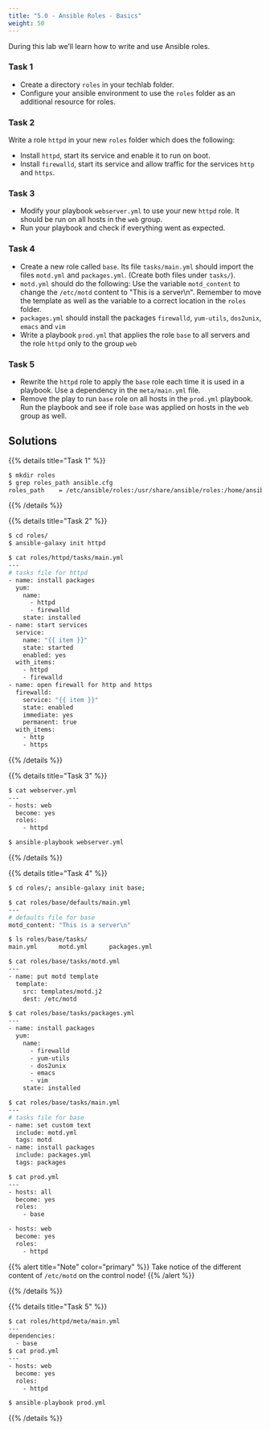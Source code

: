 ```yaml
---
title: "5.0 - Ansible Roles - Basics"
weight: 50
---
```


During this lab we’ll learn how to write and use Ansible roles.

### Task 1

- Create a directory `roles` in your techlab folder.
- Configure your ansible environment to use the `roles` folder as an additional resource for roles.

### Task 2

Write a role `httpd` in your new `roles` folder which does the
following:

- Install `httpd`, start its service and enable it to run on boot.
- Install `firewalld`, start its service and allow traffic for the services `http` and `https`.

### Task 3

- Modify your playbook `webserver.yml` to use your new `httpd` role. It should be run on all hosts in the `web` group.
- Run your playbook and check if everything went as expected.

### Task 4

- Create a new role called `base`. Its file `tasks/main.yml` should import the files `motd.yml` and `packages.yml`. (Create both files under `tasks/`).
- `motd.yml` should do the following: Use the variable `motd_content` to change the `/etc/motd` content to "This is a server\\n". Remember to move the template as well as the variable to a correct location in the `roles` folder.
- `packages.yml` should install the packages `firewalld`, `yum-utils`, `dos2unix`, `emacs` and `vim`
- Write a playbook `prod.yml` that applies the role `base` to all servers and the role `httpd` only to the group `web`

### Task 5

- Rewrite the `httpd` role to apply the `base` role each time it is used in a playbook. Use a dependency in the `meta/main.yml` file.
- Remove the play to run `base` role on all hosts in the `prod.yml` playbook. Run the playbook and see if role `base` was applied on hosts in the `web` group as well.

## Solutions

{{% details title="Task 1" %}}
```bash
$ mkdir roles
$ grep roles_path ansible.cfg
roles_path    = /etc/ansible/roles:/usr/share/ansible/roles:/home/ansible/techlab/roles
```
{{% /details %}}

{{% details title="Task 2" %}}
```bash
$ cd roles/
$ ansible-galaxy init httpd

$ cat roles/httpd/tasks/main.yml
---
# tasks file for httpd
- name: install packages
  yum:
    name:
      - httpd
      - firewalld
    state: installed
- name: start services
  service:
    name: "{{ item }}"
    state: started
    enabled: yes
  with_items:
    - httpd
    - firewalld
- name: open firewall for http and https
  firewalld:
    service: "{{ item }}"
    state: enabled
    immediate: yes
    permanent: true
  with_items:
    - http
    - https
```
{{% /details %}}

{{% details title="Task 3" %}}
```bash
$ cat webserver.yml
---
- hosts: web
  become: yes
  roles:
    - httpd

$ ansible-playbook webserver.yml
```
{{% /details %}}

{{% details title="Task 4" %}}
```bash
$ cd roles/; ansible-galaxy init base;

$ cat roles/base/defaults/main.yml
---
# defaults file for base
motd_content: "This is a server\n"

$ ls roles/base/tasks/
main.yml      motd.yml      packages.yml

$ cat roles/base/tasks/motd.yml
---
- name: put motd template
  template:
    src: templates/motd.j2
    dest: /etc/motd

$ cat roles/base/tasks/packages.yml
---
- name: install packages
  yum:
    name:
      - firewalld
      - yum-utils
      - dos2unix
      - emacs
      - vim
    state: installed

$ cat roles/base/tasks/main.yml
---
# tasks file for base
- name: set custom text
  include: motd.yml
  tags: motd
- name: install packages
  include: packages.yml
  tags: packages

$ cat prod.yml
---
- hosts: all
  become: yes
  roles:
    - base

- hosts: web
  become: yes
  roles:
    - httpd
```

{{% alert title="Note" color="primary" %}}
Take notice of the different content of `/etc/motd` on the control node!
{{% /alert %}}

{{% /details %}}

{{% details title="Task 5" %}}

```bash
$ cat roles/httpd/meta/main.yml
---
dependencies:
  - base
$ cat prod.yml
---
- hosts: web
  become: yes
  roles:
    - httpd

$ ansible-playbook prod.yml
```

{{% /details %}}
